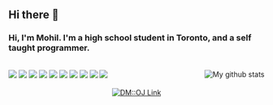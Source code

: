 ## Hi there 👋

<h3 align="left">
Hi, I'm Mohil. I'm a high school student in Toronto, and a self taught programmer.
</h3>

<br>

<div align="right">
    <img align="right" alt="My github stats" src="https://github-readme-stats.vercel.app/api?username=lbcmk&hide=stars&count_private=true&show_icons=true" />
</div>
  
<div align="left">
    <img src="https://img.shields.io/badge/Python-306998?&logo=Python&logoColor=FFFFFF&style=for-the-badge" />
    <img src="https://img.shields.io/badge/HTML5-fff?logo=HTML5&style=for-the-badge" />
    <img src="https://img.shields.io/badge/Javascript-323330?logo=javascript&style=for-the-badge" />
    <img src="https://img.shields.io/badge/CSS-1572B6?logo=CSS3&style=for-the-badge" />
    <img src="https://img.shields.io/badge/Typescript-3178C6?logo=typescript&logoColor=FFFFFF&style=for-the-badge" />
    <img src="https://img.shields.io/badge/next.js-202020?&logo=next.js&logoColor=FFFFFF&style=for-the-badge" />
    <img src="https://img.shields.io/badge/Linux-505050?logo=linux&logoColor=FFFFFF&style=for-the-badge" />
    <img src="https://img.shields.io/badge/RPI-C51A4A?logo=Raspberry-Pi&style=for-the-badge" />
    <img src="https://img.shields.io/badge/C++-00599C?logo=c%2B%2B&style=for-the-badge" />
    <img src="https://img.shields.io/badge/C%23-650094?logo=C-Sharp&style=for-the-badge" />
</div>

<br>

<div align="center">  
    <a href="https://dmoj.ca/user/lbcmk"><img src="https://img.shields.io/badge/DMOJ profile-ffdd00?style=for-the-badge" alt="DM::OJ Link" /> </a>
</div>
